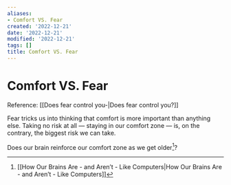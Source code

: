```yaml
---
aliases:
- Comfort VS. Fear
created: '2022-12-21'
date: '2022-12-21'
modified: '2022-12-21'
tags: []
title: Comfort VS. Fear
---
```


# Comfort VS. Fear

Reference: [[Does fear control you-|Does fear control you?]]

Fear tricks us into thinking that comfort is more important than anything else. Taking no risk at all — staying in our comfort zone — is, on the contrary, the biggest risk we can take.

Does our brain reinforce our comfort zone as we get older[^1]?

[^1]: [[How Our Brains Are - and Aren’t - Like Computers|How Our Brains Are - and Aren’t - Like Computers]]